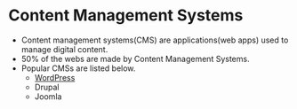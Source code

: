 # Content Management Systems

- Content management systems(CMS) are applications(web apps) used to manage digital content.
- 50% of the webs are made by Content Management Systems.
- Popular CMSs are listed below.
  - [WordPress](https://huegoxaga.github.io/notes/cms/wordpress.html)
  - Drupal
  - Joomla
